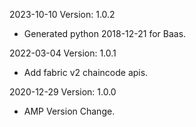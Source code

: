 2023-10-10 Version: 1.0.2
- Generated python 2018-12-21 for Baas.

2022-03-04 Version: 1.0.1
- Add fabric v2 chaincode apis.

2020-12-29 Version: 1.0.0
- AMP Version Change.

